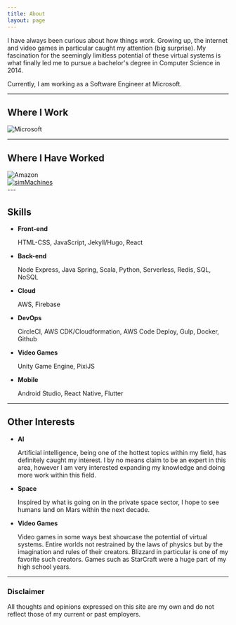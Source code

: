 ```yaml
---
title: About
layout: page
---
```


<p>I have always been curious about how things work. Growing up, the internet and video games in particular caught my attention (big surprise). My fascination for the seemingly limitless potential of these virtual systems is what finally led me to pursue a bachelor's degree in Computer Science in 2014.</p>

Currently, I am working as a Software Engineer at Microsoft.

---

## Where I Work

<div class="side-by-side">
    <div class="toleft">
        <img class="image" src="{{ site.url }}/assets/images/microsoft_logo.jpg" alt="Microsoft">
    </div>
</div>

---

## Where I Have Worked

<div class="side-by-side">
    <div class="toleft">
        <img class="image" src="{{ site.url }}/assets/images/amazon_logo_RGB.jpg" alt="Amazon">
    </div>
</div>

<div class="side-by-side">
    <div class="toleft">
        <a href="https://simmachines.com/">
            <img class="image" src="{{ site.url }}/assets/images/simMachines_logo.png" alt="simMachines">
        </a>
    </div>
</div>
---

## Skills

* **Front-end**

    HTML-CSS, JavaScript, Jekyll/Hugo, React

* **Back-end**

    Node Express, Java Spring, Scala, Python, Serverless, Redis, SQL, NoSQL

* **Cloud**

    AWS, Firebase

* **DevOps**

    CircleCI, AWS CDK/Cloudformation, AWS Code Deploy, Gulp, Docker, Github

* **Video Games**

    Unity Game Engine, PixiJS

* **Mobile**

    Android Studio, React Native, Flutter

---

## Other Interests

* **AI**

    Artificial intelligence, being one of the hottest topics within my field, has definitely caught my interest. I by no means claim to be an expert in this area, however I am very interested expanding my knowledge and doing more work within this field.
    
* **Space**

    Inspired by what is going on in the private space sector, I hope to see humans land on Mars within the next decade.

* **Video Games**

    Video games in some ways best showcase the potential of virtual systems. Entire worlds not restrained by the laws of physics but by the imagination and rules of their creators. Blizzard in particular is one of my favorite such creators. Games such as StarCraft were a huge part of my high school years.


---

### Disclaimer

All thoughts and opinions expressed on this site are my own and do not reflect those of my current or past employers.
